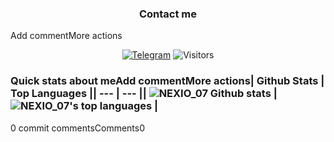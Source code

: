 <h3 align="center">Contact me</h3>Add commentMore actions
<p align="center">
<a href="https://t.me/NEXIO_07"><img alt="Telegram" src="https://img.shields.io/badge/-Telegram-1a1b27?style=for-the-badge&logo=telegram"></a>
  <img alt="Visitors" src="https://komarev.com/ghpvc/?username=NEXIO_07&label=Profile%20Visits&style=for-the-badge" />
</p>

### Quick stats about meAdd commentMore actions| Github Stats | Top Languages || --- | --- || ![NEXIO_07 Github stats](https://github-readme-stats.vercel.app/api?username=NEXIO_07&show_icons=true&title_color=f6c32c&icon_color=f6c32c&text_color=9f9f9f&bg_color=151515&count_private=true) | ![NEXIO_07's top languages](https://github-readme-stats.vercel.app/api/top-langs/?username=NEXIO_07&show_icons=true&title_color=f6c32c&icon_color=f6c32c&text_color=9f9f9f&bg_color=151515&count_private=true&layout=compact) |
0 commit commentsComments0
